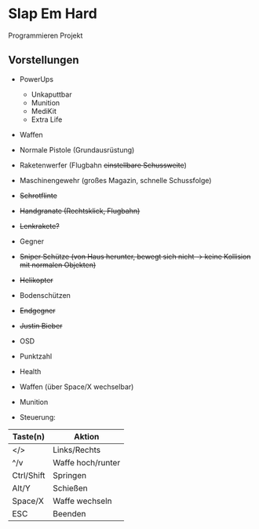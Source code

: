 Slap Em Hard
============

Programmieren Projekt

Vorstellungen
-------------
* PowerUps
  * Unkaputtbar
  * Munition
  * MediKit
  * Extra Life
* Waffen
 * Normale Pistole (Grundausrüstung)
 * Raketenwerfer (Flugbahn ~~einstellbare Schussweite~~)
 * Maschinengewehr (großes Magazin, schnelle Schussfolge)
 * ~~Schrotflinte~~
 * ~~Handgranate (Rechtsklick, Flugbahn)~~
 * ~~Lenkrakete?~~
* Gegner
 * ~~Sniper Schütze (von Haus herunter, bewegt sich nicht -> keine Kollision mit normalen Objekten)~~
 * ~~Helikopter~~
 * Bodenschützen
* ~~Endgegner~~
 * ~~Justin Bieber~~

* OSD
 * Punktzahl
 * Health
 * Waffen (über Space/X wechselbar)
  * Munition

* Steuerung:

| Taste(n)   | Aktion            |
| ---------- | ----------------- |
| </>        | Links/Rechts      |
| ^/v        | Waffe hoch/runter |
| Ctrl/Shift | Springen          |
| Alt/Y      | Schießen          |
| Space/X    | Waffe wechseln    |
| ESC        | Beenden           |
